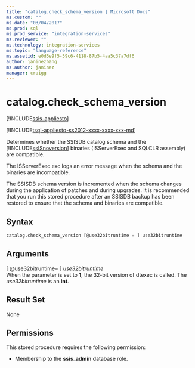 ```yaml
---
title: "catalog.check_schema_version | Microsoft Docs"
ms.custom: ""
ms.date: "03/04/2017"
ms.prod: sql
ms.prod_service: "integration-services"
ms.reviewer: ""
ms.technology: integration-services
ms.topic: "language-reference"
ms.assetid: e0d5e9f5-59c6-4118-87b5-4aa5c37a7df6
author: janinezhang
ms.author: janinez
manager: craigg
---
```

# catalog.check_schema_version 

[!INCLUDE[ssis-appliesto](../../includes/ssis-appliesto-ssvrpluslinux-asdb-asdw-xxx.md)]


[!INCLUDE[tsql-appliesto-ss2012-xxxx-xxxx-xxx-md](../../includes/tsql-appliesto-ss2012-xxxx-xxxx-xxx-md.md)]

  Determines whether the SSISDB catalog schema and the [!INCLUDE[ssISnoversion](../../includes/ssisnoversion-md.md)] binaries (ISServerExec and SQLCLR assembly) are compatible.  
  
 The ISServerExec.exc logs an error message when the schema and the binaries are incompatible.  
  
 The SSISDB schema version is incremented when the schema changes during the application of patches and during upgrades. It is recommended that you run this stored procedure after an SSISDB backup has been restored to ensure that the schema and binaries are compatible.  
  
## Syntax  
  
```sql  
catalog.check_schema_version [@use32bitruntime = ] use32bitruntime  
```  
  
## Arguments  
 [ @use32bitruntime= ] *use32bitruntime*  
 When the parameter is set to **1**, the 32-bit version of dtexec is called. The *use32bitruntime* is an **int**.  
  
## Result Set  
 None  
  
## Permissions  
 This stored procedure requires the following permission:  
  
-   Membership to the **ssis_admin** database role.  
  
  
